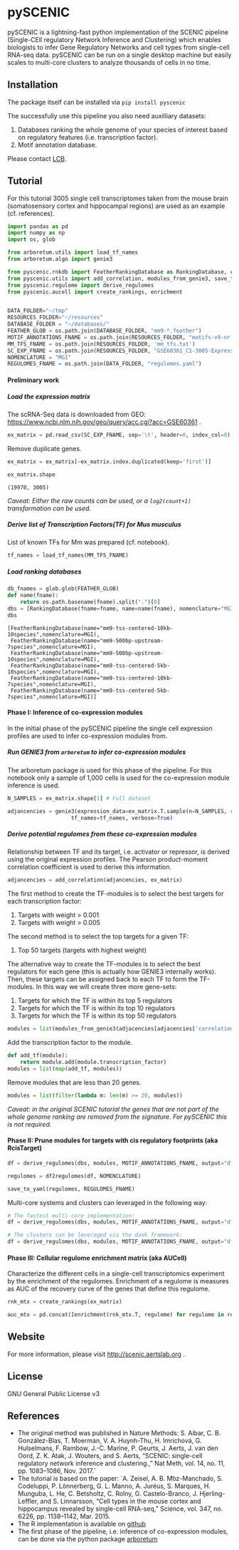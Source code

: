 # pySCENIC

pySCENIC is a lightning-fast python implementation of the SCENIC pipeline (Single-CEll regulatory Network Inference and
Clustering) which enables biologists to infer Gene Regulatory Networks and cell types from single-cell RNA-seq data.
pySCENIC can be run on a single desktop machine but easily scales to multi-core clusters to analyze thousands of cells
in no time. 

## Installation

The package itself can be installed via `pip install pyscenic` 

The successfully use this pipeline you also need auxilliary datasets:

1. Databases ranking the whole genome of your species of interest based on regulatory features (i.e. transcription factor).
2. Motif annotation database.

Please contact [LCB](https://aertslab.org).

## Tutorial

For this tutorial 3005 single cell transcriptomes taken from the mouse brain (somatosensory cortex and 
hippocampal regions) are used as an example (cf. references).

```python
import pandas as pd
import numpy as np
import os, glob

from arboretum.utils import load_tf_names
from arboretum.algo import genie3

from pyscenic.rnkdb import FeatherRankingDatabase as RankingDatabase, convert2feather
from pyscenic.utils import add_correlation, modules_from_genie3, save_to_yaml
from pyscenic.regulome import derive_regulomes
from pyscenic.aucell import create_rankings, enrichment


DATA_FOLDER="~/tmp"
RESOURCES_FOLDER="~/resources"
DATABASE_FOLDER = "~/databases/"
FEATHER_GLOB = os.path.join(DATABASE_FOLDER, "mm9-*.feather")
MOTIF_ANNOTATIONS_FNAME = os.path.join(RESOURCES_FOLDER, "motifs-v9-nr.mgi-m0.001-o0.0.tbl")
MM_TFS_FNAME = os.path.join(RESOURCES_FOLDER, 'mm_tfs.txt')
SC_EXP_FNAME = os.path.join(RESOURCES_FOLDER, "GSE60361_C1-3005-Expression.txt")
NOMENCLATURE = "MGI"
REGULOMES_FNAME = os.path.join(DATA_FOLDER, "regulomes.yaml")
```

#### Preliminary work

##### Load the expression matrix

The scRNA-Seq data is downloaded from GEO: https://www.ncbi.nlm.nih.gov/geo/query/acc.cgi?acc=GSE60361 .


```python
ex_matrix = pd.read_csv(SC_EXP_FNAME, sep='\t', header=0, index_col=0)
```

Remove duplicate genes.


```python
ex_matrix = ex_matrix[~ex_matrix.index.duplicated(keep='first')]

ex_matrix.shape
```

    (19970, 3005)


_Caveat: Either the raw counts can be used, or a `log2(count+1)` transformation can be used._

##### Derive list of Transcription Factors(TF) for _Mus musculus_

List of known TFs for Mm was prepared (cf. notebook).

```python
tf_names = load_tf_names(MM_TFS_FNAME)
```

##### Load ranking databases


```python
db_fnames = glob.glob(FEATHER_GLOB)
def name(fname):
    return os.path.basename(fname).split(".")[0]
dbs = [RankingDatabase(fname=fname, name=name(fname), nomenclature="MGI") for fname in db_fnames]
dbs
```

    [FeatherRankingDatabase(name="mm9-tss-centered-10kb-10species",nomenclature=MGI),
     FeatherRankingDatabase(name="mm9-500bp-upstream-7species",nomenclature=MGI),
     FeatherRankingDatabase(name="mm9-500bp-upstream-10species",nomenclature=MGI),
     FeatherRankingDatabase(name="mm9-tss-centered-5kb-10species",nomenclature=MGI),
     FeatherRankingDatabase(name="mm9-tss-centered-10kb-7species",nomenclature=MGI),
     FeatherRankingDatabase(name="mm9-tss-centered-5kb-7species",nomenclature=MGI)]



#### Phase I: Inference of co-expression modules

In the initial phase of the pySCENIC pipeline the single cell expression profiles are used to infer co-expression modules from.

##### Run GENIE3 from `arboretum` to infer co-expression modules

The arboretum package is used for this phase of the pipeline. For this notebook only a sample of 1,000 cells is used for the co-expression module inference is used.


```python
N_SAMPLES = ex_matrix.shape[1] # Full dataset

adjancencies = genie3(expression_data=ex_matrix.T.sample(n=N_SAMPLES, replace=False),
                    tf_names=tf_names, verbose=True)
```

##### Derive potential regulomes from these co-expression modules

Relationship between TF and its target, i.e. activator or repressor, is derived using the original expression profiles.
The Pearson product-moment correlation coefficient is used to derive this information.


```python
adjancencies = add_correlation(adjancencies, ex_matrix)
```

The first method to create the TF-modules is to select the best targets for each transcription factor:
1. Targets with weight > 0.001
1. Targets with weight > 0.005

The second method is to select the top targets for a given TF:
1. Top 50 targets (targets with highest weight)

The alternative way to create the TF-modules is to select the best regulators for each gene (this is actually how GENIE3 internally works). Then, these targets can be assigned back to each TF to form the TF-modules. In this way we will create three more gene-sets:
1. Targets for which the TF is within its top 5 regulators
1. Targets for which the TF is within its top 10 regulators
1. Targets for which the TF is within its top 50 regulators


```python
modules = list(modules_from_genie3(adjacencies[adjacencies['correlation'] > 0.0], NOMENCLATURE))
```

Add the transcription factor to the module.


```python
def add_tf(module):
    return module.add(module.transcription_factor)
modules = list(map(add_tf, modules))
```

Remove modules that are less than 20 genes.


```python
modules = list(filter(lambda m: len(m) >= 20, modules))
```

_Caveat: in the original SCENIC tutorial the genes that are not part of the whole genome ranking are removed from the signature.
For pySCENIC this is not required._

#### Phase II: Prune modules for targets with cis regulatory footprints (aka RcisTarget)

```python
df = derive_regulomes(dbs, modules, MOTIF_ANNOTATIONS_FNAME, output="df")

regulomes = df2regulomes(df, NOMENCLATURE)

save_to_yaml(regulomes, REGULOMES_FNAME)
```

Multi-core systems and clusters can leveraged in the following way:

```python
# The fastest multi-core implementation:
df = derive_regulomes(dbs, modules, MOTIF_ANNOTATIONS_FNAME, output="df", client_or_address="custom_multiprocessing", num_workers=8)

# The clusters can be leveraged via the dask framework:
df = derive_regulomes(dbs, modules, MOTIF_ANNOTATIONS_FNAME, output="df", client_or_address="local")
```

#### Phase III: Cellular regulome enrichment matrix (aka AUCell)

Characterize the different cells in a single-cell transcriptomics experiment by the enrichment of the regulomes.
Enrichment of a regulome is measures as AUC of the recovery curve of the genes that define this regulome.


```python
rnk_mtx = create_rankings(ex_matrix)

auc_mtx = pd.concat([enrichment(rnk_mtx.T, regulome) for regulome in regulomes]).unstack("Regulome")
```

## Website

For more information, please visit http://scenic.aertslab.org .


## License

GNU General Public License v3

## References

- The original method was published in Nature Methods:
S. Aibar, C. B. González-Blas, T. Moerman, V. A. Huynh-Thu, H. Imrichová, G. Hulselmans, F. Rambow, J.-C. Marine, P. Geurts, J. Aerts, J. van den Oord, Z. K. Atak, J. Wouters, and S. Aerts, “SCENIC: single-cell regulatory network inference and clustering.,” Nat Meth, vol. 14, no. 11, pp. 1083–1086, Nov. 2017.`
- The tutorial is based on the paper:
`A. Zeisel, A. B. M͡oz-Manchado, S. Codeluppi, P. Lönnerberg, G. L. Manno, A. Juréus, S. Marques, H. Munguba, L. He, C. Betsholtz, C. Rolny, G. Castelo-Branco, J. Hjerling-Leffler, and S. Linnarsson, “Cell types in the mouse cortex and hippocampus revealed by single-cell RNA-seq,” Science, vol. 347, no. 6226, pp. 1138–1142, Mar. 2015.
- The R implementation is available on [github](https://github.com/aertslab/SCENIC)
- The first phase of the pipeline, i.e. inference of co-expression modules, can be done via the python package [arboretum](http://arboretum.readthedocs.io/en/latest/)
